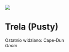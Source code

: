 <p><img src="media/trla.png"></img></p>

# Trela (Pusty)
Ostatnio widziano: <a data-path="Lokacje/Cape-Dun.md">Cape-Dun</a> <br>
*Gnom*